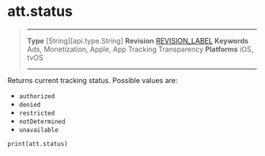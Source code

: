 # att.status

> --------------------- ------------------------------------------------------------------------------------------
> __Type__				[String][api.type.String]
> __Revision__			[REVISION_LABEL](REVISION_URL)
> __Keywords__			Ads, Monetization, Apple, App Tracking Transparency
> __Platforms__			iOS, tvOS
> --------------------- ------------------------------------------------------------------------------------------

Returns current tracking status. Possible values are:

- `authorized`
- `denied`
- `restricted`
- `notDetermined`
- `unavailable`

```
print(att.status)
```
